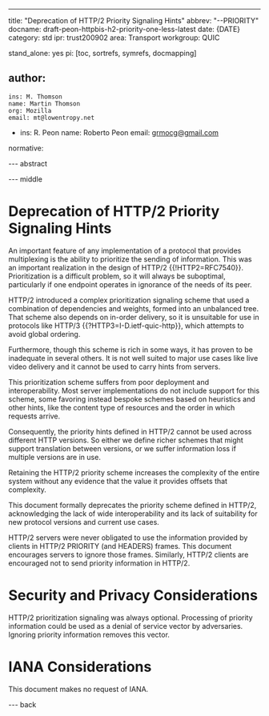 ---
title: "Deprecation of HTTP/2 Priority Signaling Hints"
abbrev: "--PRIORITY"
docname: draft-peon-httpbis-h2-priority-one-less-latest
date: {DATE}
category: std
ipr: trust200902
area: Transport
workgroup: QUIC

stand_alone: yes
pi: [toc, sortrefs, symrefs, docmapping]

author:
  -
    ins: M. Thomson
    name: Martin Thomson
    org: Mozilla
    email: mt@lowentropy.net

  -
    ins: R. Peon
    name: Roberto Peon
    email: grmocg@gmail.com

normative:


--- abstract


--- middle

# Deprecation of HTTP/2 Priority Signaling Hints

An important feature of any implementation of a protocol that provides
multiplexing is the ability to prioritize the sending of information.  This was
an important realization in the design of HTTP/2 {{!HTTP2=RFC7540}}.
Prioritization is a difficult problem, so it will always be suboptimal,
particularly if one endpoint operates in ignorance of the needs of its peer.

HTTP/2 introduced a complex prioritization signaling scheme that used a
combination of dependencies and weights, formed into an unbalanced tree. That
scheme also depends on in-order delivery, so it is unsuitable for use in
protocols like HTTP/3 {{?HTTP3=I-D.ietf-quic-http}}, which attempts to avoid
global ordering.

Furthermore, though this scheme is rich in some ways, it has proven to be
inadequate in several others.  It is not well suited to major use cases like
live video delivery and it cannot be used to carry hints from servers.

This prioritization scheme suffers from poor deployment and interoperability.
Most server implementations do not include support for this scheme, some
favoring instead bespoke schemes based on heuristics and other hints, like the
content type of resources and the order in which requests arrive.

Consequently, the priority hints defined in HTTP/2 cannot be used across
different HTTP versions.  So either we define richer schemes that might support
translation between versions, or we suffer information loss if multiple versions
are in use.

Retaining the HTTP/2 priority scheme increases the complexity of the entire
system without any evidence that the value it provides offsets that complexity.

This document formally deprecates the priority scheme defined in HTTP/2,
acknowledging the lack of wide interoperability and its lack of suitability for
new protocol versions and current use cases.

HTTP/2 servers were never obligated to use the information provided by clients
in HTTP/2 PRIORITY (and HEADERS) frames.  This document encourages servers to
ignore those frames.  Similarly, HTTP/2 clients are encouraged not to send
priority information in HTTP/2.


# Security and Privacy Considerations

HTTP/2 prioritization signaling was always optional.  Processing of priority
information could be used as a denial of service vector by adversaries.
Ignoring priority information removes this vector.


# IANA Considerations

This document makes no request of IANA.


--- back
